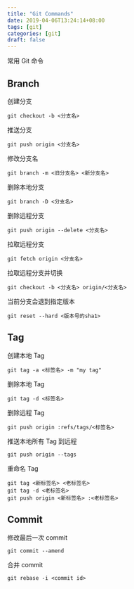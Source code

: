 ```yaml
---
title: "Git Commands"
date: 2019-04-06T13:24:14+08:00
tags: [git]
categories: [git]
draft: false
---
```


常用 Git 命令

## Branch

创建分支

```shell
git checkout -b <分支名>
```

推送分支

```shell
git push origin <分支名> 
```

修改分支名

```shell
git branch -m <旧分支名> <新分支名>
```

删除本地分支

```shell
git branch -D <分支名>
```

删除远程分支

```shell
git push origin --delete <分支名>
```

拉取远程分支

```shell
git fetch origin <分支名>
```

拉取远程分支并切换

```shell
git checkout -b <分支名> origin/<分支名>
```

当前分支会退到指定版本

```shell
git reset --hard <版本号的sha1>
```

## Tag

创建本地 Tag

```shell
git tag -a <标签名> -m "my tag"
```

删除本地 Tag

```shell
git tag -d <标签名>
```

删除远程 Tag

```shell
git push origin :refs/tags/<标签名>
```

推送本地所有 Tag 到远程

```shell
git push origin --tags
```

重命名 Tag

```shell
git tag <新标签名> <老标签名>
git tag -d <老标签名>
git push origin <新标签名> :<老标签名>
```

## Commit

修改最后一次 commit

```shell
git commit --amend
```

合并 commit

```shell
git rebase -i <commit id>
```